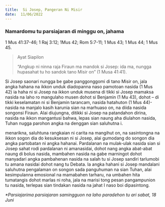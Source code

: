 ```yaml
---
title:  Si Josep, Pangeran Ni Misir
date:  11/06/2022
---
```


### Namardomu tu parsiajaran di minggu on, jahama
1 Mus 41:37-46; 1 Raj 3:12; 1Mus 42; Rom 5:7-11; 1 Mus 43; 1 Mus 44; 1 Mus 45.

> <p>Ayat Siapilon</p>
> “Angkup ni ninna raja Firaun ma mandok si Josep: ida ma, nungga hupasahat tu ho sandok tano Misir on” (1 Musa 41:41).

Si Josep saonari nungga be gabe panggonggomi di tano Misir on, jala angka hahana na ikkon unduk diadopanna naso pamotoan nasida (1 Mus 42) ia haha ni si Josep na ikkon unduk musena di tikki si Josep mamaksa nasida na laho ro mangulaho musen dohot si Benjamin (1 Mu 43), dohot – di tikki keselamatan ni si Benjamin tarancam, nasida hatahuton (1 Mus 44)- nasida na manjalo kasih karunia sian na marhuaso on, na diida nasida songonsi Firaun. Alai diujungna, ditikki si Josep na patandahon dirina, nasida na ikkon mangantusi bahwa, lepas sian naung aha diulahon nasida, Tuhan nugga parohon angka na denggan sian saluhutna i.

menarikna, saluhtuna rangkaian ni carita na mangihut on, na sasintongna na ikkon sogon dia do kesuksesan ni si Josep, alai gumodang do songon dia angka partobatan ni angka hahanai. Pardalanan na mulak-ulak nasida sian si Josep sahat rodi pardalanan ni amanasidai, dohot nang angka abat-abat naung di bolus nasida, mambahen nasida na gabe marningot dohot manyadari angka pambahenan nasida na salah tu si Josep sandiri tarlumobi tu amana nasidai dohot nang tu Debata. Ia angka hahani si Josep mandalani saluhutna pengalaman on songon sada panguhuman na sian Tuhan, alai kesimpulanna emosional na mamabahen tarharu, na umbahen hita tumatangis dohot marlas ni roha, jala na marisi tong pesan pangampunion tu nasida, terlepas sian tindakan nasida na jahat I naso boi dipasintong.

_*Parsiajarima parsiajaran samingguon na laho paradehon tu ari sabat, 18 Juni_